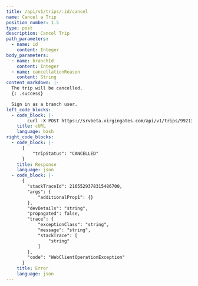 ```yaml
---
title: /api/v1/trips/:id/cancel
name: Cancel a Trip
position_number: 1.5
type: post
description: Cancel Trip
path_parameters:
  - name: id
    content: Integer
body_parameters:
  - name: branchId
    content: Integer
  - name: cancellationReason
    content: String
content_markdown: |-
  The trip will be cancelled.
  {: .success}

  Sign in as a branch user.
left_code_blocks:
  - code_block: |- 
        curl -X POST https://srvbeta.virgingates.com/api/v1/trips/9921381276774878/cancel -H "Authorization: Bearer $ACCESS_TOKEN" -H "Content-type: application/json" -d '{"branchId": 2165529378315486700, "cancellationReason": "Order Taking Too Long"}'
    title: cURL
    language: bash
right_code_blocks:
  - code_block: |-
      {
          "tripStatus": "CANCELLED"
      }
    title: Response
    language: json
  - code_block: |-
      {
        "stackTraceId": 2165529378315486700,
        "args": {
            "additionalProp1": {}
        },
        "devDetails": "string",
        "propagated": false,
        "trace": {
            "exceptionClass": "string",
            "message": "string",
            "stackTrace": [
                "string"
            ]
        },
        "code": "WebClientOperationException"
      }
    title: Error
    language: json
---
```



